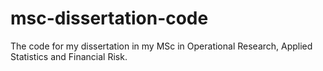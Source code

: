 # msc-dissertation-code
The code for my dissertation in my MSc in Operational Research, Applied Statistics and Financial Risk.
